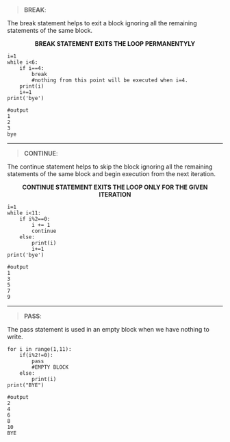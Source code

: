 >**BREAK**:
<p>The break statement helps to exit a block ignoring all the remaining statements of the same block.

**<p style="text-align: center;">BREAK STATEMENT EXITS THE LOOP PERMANENTYLY</p>**

```
i=1
while i<6:
    if i==4:
        break
        #nothing from this point will be executed when i=4.
    print(i)
    i+=1
print('bye')
```
```
#output
1
2
3
bye
```
___
>**CONTINUE**:
<p>The continue statement helps to skip the block ignoring all the remaining statements of the same block and begin execution from the next iteration.</p>


**<p style="text-align: center;">CONTINUE STATEMENT EXITS THE LOOP ONLY FOR THE GIVEN ITERATION </p>**
```
i=1
while i<11:
    if i%2==0:
        i += 1
        continue
    else:
        print(i)
        i+=1
print('bye')
```
```
#output
1
3
5
7
9
```
---
>**PASS**:
<p>The pass statement is used in an empty block when we have nothing to write.

```
for i in range(1,11):
    if(i%2!=0):
        pass
        #EMPTY BLOCK
    else:
        print(i)
print("BYE")
```
```
#output
2
4
6
8
10
BYE
```